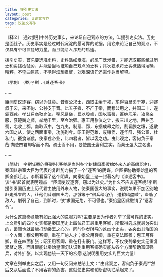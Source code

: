 ```yaml
---
title: 援引史实法
layout: post
categories: 议论文写作
tags: 议论文写作
---
```


〔释义〕 通过援引中外历史事实，来论证自己观点的方法，叫援引史实法。历史是面镜子。历史事实是经过时代沉淀的最可靠的论据，用它来论证自己的观点，不仅具有不可置疑的力量，而且能给人深刻的启迪。

援引史实，首先要选准史料，史料浩如烟海，必须广泛涉猎，才能选取那些经过历史和实践检验的、并能恰当地证明自己观点的史料；其次要求将史实概括得准确、精粹，不歪曲原意，不觉得烦琐累赘，对艰深语句还需作适当解释。

〔示例〕 (秦)李斯：《谏逐客书》

……

臣闻吏议逐客，窃以为过矣。昔穆公求士，西取由余于戎，东得百里奚于宛，迎蹇叔于宋，来丕豹、公孙支于晋。此五子者，不产于秦，而穆公用之，并国二十，遂霸西戎。孝公用商鞅之法，移风易俗，民以殷盛，国以富强，百姓乐用，诸侯亲服，获楚魏之师，举地千里，至今治强。惠王用张仪之计，拔三川之地，西并巴蜀，北收上郡，南取汉中，包九夷，制鄢、郢，东据成皋之险，割膏腴之壤，遂散六国之从，使之西面事秦，功施到今。昭王得范雎，废穰侯，逐华阳，强公室，杜私门，蚕食诸侯，使秦成帝业，此四君者，皆以客之功。由此观之，客何负于秦哉!向使四君却客而不内，疏士而不用，是使国无富利之实，而秦无强大之名也。

……

〔简析〕 李斯任秦的客卿时(客卿是当时各个封建国家授给外来人的高级职务)，秦国以宗室大臣为代表的复辟势力搞了一个“逐客”的阴谋，企图把协助秦始皇的客卿全部赶走。李斯看穿了这个阴谋，向秦始皇上这一封著名的《谏逐客书》。该“书”起首就表明观点：“臣闻吏议逐客，窃以为过矣。”为什么不应该逐客呢?李斯援引秦国历史上历代君主使用外来人物，使秦国强大的事实，说明如果不加区别地赶走外来的人，让他们替别国出力，那就等于“借兵给寇仇，送粮给盗贼”，帮助了敌人，削弱了自己，到那时，欲“求国无危，不可得也。”秦始皇因此撤销了“逐客令”。

为什么这篇奏章能有如此强大的说服力呢?主要是因为作者列举了最可靠的史实。上文所引的四个史实都是秦国历史上四位君王最重用客卿，所取得的成就最为突出的，因而也就最能打动秦王之心的。同时作者所写的这四个史实，各突出其治国的一个方面：穆公用客卿，重在广纳人才；孝公用客卿，重在变法图强；惠王用客卿，重在四面扩张；昭王用客卿，重在打击豪门。这样写，不仅使列举史实无重复累赘之感，而且很能让秦始皇深切认识到重用客卿确实能从各个方面帮助富国强兵，对外扩张，以实现他统一天下的宏愿!这说明引用史实的巨大力量!

文章在列举史实之后，又用一句反问来总结上文：“由此观之，客何负于秦哉?”然后又从后面说了不用客卿的危害。这就使史实和论断密切联系起来了。 